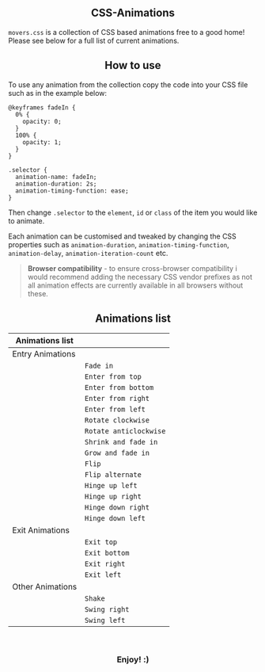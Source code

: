 <h2 align="center">CSS-Animations</h2>

`movers.css` is a collection of CSS based animations free to a good home! Please see below for a full list of current animations.

<h2 align="center">How to use</h2>
To use any animation from the collection copy the code into your CSS file such as in the example below:

```
@keyframes fadeIn {
  0% {
    opacity: 0;
  }
  100% {
    opacity: 1;
  }
}

.selector {
  animation-name: fadeIn;
  animation-duration: 2s;
  animation-timing-function: ease;
}
```

Then change `.selector` to the `element`, `id` or `class` of the item you would like to animate.

Each animation can be customised and tweaked by changing the CSS properties such as `animation-duration`, `animation-timing-function`, `animation-delay`, `animation-iteration-count` etc.

>**Browser compatibility** - to ensure cross-browser compatibility i would recommend adding the necessary CSS vendor prefixes as not all animation effects are currently available in all browsers without these.

<h2 align="center">Animations list</h2>

| Animations list   |                    |
| ----------------- | ------------------ |
| Entry Animations  |                    |
|                   | `Fade in`          |
|                   | `Enter from top`   |
|                   | `Enter from bottom`|
|                   | `Enter from right` |
|                   | `Enter from left`  |
|                   | `Rotate clockwise` |
|                   | `Rotate anticlockwise`|
|                   | `Shrink and fade in`  |
|                   | `Grow and fade in` |
|                   | `Flip`             |
|                   | `Flip alternate`   |
|                   | `Hinge up left`    |
|                   | `Hinge up right`   |
|                   | `Hinge down right` |
|                   | `Hinge down left`  |
| Exit Animations   |                    |
|                   | `Exit top`         |
|                   | `Exit bottom`      |
|                   | `Exit right`       |
|                   | `Exit left`        |
| Other Animations  |                    |
|                   | `Shake`            |
|                   | `Swing right`      |
|                   | `Swing left`       |


<br>
<h3 align="center">Enjoy! :)</h3>
